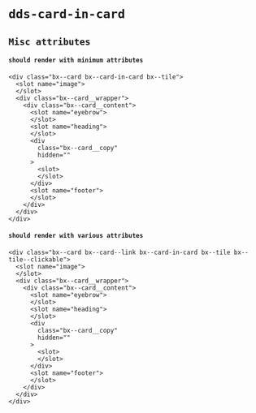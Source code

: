 # `dds-card-in-card`

## `Misc attributes`

####   `should render with minimum attributes`

```
<div class="bx--card bx--card-in-card bx--tile">
  <slot name="image">
  </slot>
  <div class="bx--card__wrapper">
    <div class="bx--card__content">
      <slot name="eyebrow">
      </slot>
      <slot name="heading">
      </slot>
      <div
        class="bx--card__copy"
        hidden=""
      >
        <slot>
        </slot>
      </div>
      <slot name="footer">
      </slot>
    </div>
  </div>
</div>

```

####   `should render with various attributes`

```
<div class="bx--card bx--card--link bx--card-in-card bx--tile bx--tile--clickable">
  <slot name="image">
  </slot>
  <div class="bx--card__wrapper">
    <div class="bx--card__content">
      <slot name="eyebrow">
      </slot>
      <slot name="heading">
      </slot>
      <div
        class="bx--card__copy"
        hidden=""
      >
        <slot>
        </slot>
      </div>
      <slot name="footer">
      </slot>
    </div>
  </div>
</div>

```


